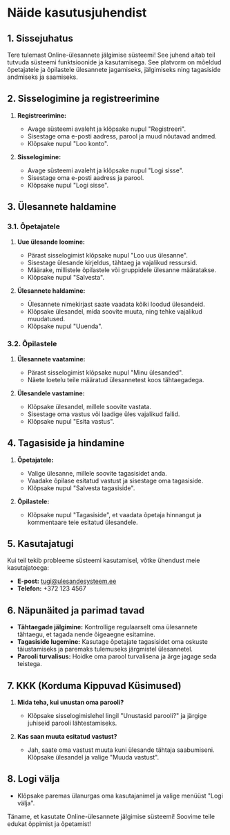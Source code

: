 # Näide kasutusjuhendist

## 1. Sissejuhatus

Tere tulemast Online-ülesannete jälgimise süsteemi! See juhend aitab teil tutvuda süsteemi funktsioonide ja kasutamisega. See platvorm on mõeldud õpetajatele ja õpilastele ülesannete jagamiseks, jälgimiseks ning tagasiside andmiseks ja saamiseks.

## 2. Sisselogimine ja registreerimine

1. **Registreerimine:**

   - Avage süsteemi avaleht ja klõpsake nupul "Registreeri".
   - Sisestage oma e-posti aadress, parool ja muud nõutavad andmed.
   - Klõpsake nupul "Loo konto".

2. **Sisselogimine:**
   - Avage süsteemi avaleht ja klõpsake nupul "Logi sisse".
   - Sisestage oma e-posti aadress ja parool.
   - Klõpsake nupul "Logi sisse".

## 3. Ülesannete haldamine

### 3.1. Õpetajatele

1. **Uue ülesande loomine:**

   - Pärast sisselogimist klõpsake nupul "Loo uus ülesanne".
   - Sisestage ülesande kirjeldus, tähtaeg ja vajalikud ressursid.
   - Määrake, millistele õpilastele või gruppidele ülesanne määratakse.
   - Klõpsake nupul "Salvesta".

2. **Ülesannete haldamine:**
   - Ülesannete nimekirjast saate vaadata kõiki loodud ülesandeid.
   - Klõpsake ülesandel, mida soovite muuta, ning tehke vajalikud muudatused.
   - Klõpsake nupul "Uuenda".

### 3.2. Õpilastele

1. **Ülesannete vaatamine:**

   - Pärast sisselogimist klõpsake nupul "Minu ülesanded".
   - Näete loetelu teile määratud ülesannetest koos tähtaegadega.

2. **Ülesandele vastamine:**
   - Klõpsake ülesandel, millele soovite vastata.
   - Sisestage oma vastus või laadige üles vajalikud failid.
   - Klõpsake nupul "Esita vastus".

## 4. Tagasiside ja hindamine

1. **Õpetajatele:**

   - Valige ülesanne, millele soovite tagasisidet anda.
   - Vaadake õpilase esitatud vastust ja sisestage oma tagasiside.
   - Klõpsake nupul "Salvesta tagasiside".

2. **Õpilastele:**
   - Klõpsake nupul "Tagasiside", et vaadata õpetaja hinnangut ja kommentaare teie esitatud ülesandele.

## 5. Kasutajatugi

Kui teil tekib probleeme süsteemi kasutamisel, võtke ühendust meie kasutajatoega:

- **E-post:** tugi@ulesandesysteem.ee
- **Telefon:** +372 123 4567

## 6. Näpunäited ja parimad tavad

- **Tähtaegade jälgimine:** Kontrollige regulaarselt oma ülesannete tähtaegu, et tagada nende õigeaegne esitamine.
- **Tagasiside lugemine:** Kasutage õpetajate tagasisidet oma oskuste täiustamiseks ja paremaks tulemuseks järgmistel ülesannetel.
- **Parooli turvalisus:** Hoidke oma parool turvalisena ja ärge jagage seda teistega.

## 7. KKK (Korduma Kippuvad Küsimused)

1. **Mida teha, kui unustan oma parooli?**

   - Klõpsake sisselogimislehel lingil "Unustasid parooli?" ja järgige juhiseid parooli lähtestamiseks.

2. **Kas saan muuta esitatud vastust?**
   - Jah, saate oma vastust muuta kuni ülesande tähtaja saabumiseni. Klõpsake ülesandel ja valige "Muuda vastust".

## 8. Logi välja

- Klõpsake paremas ülanurgas oma kasutajanimel ja valige menüüst "Logi välja".

Täname, et kasutate Online-ülesannete jälgimise süsteemi! Soovime teile edukat õppimist ja õpetamist!
